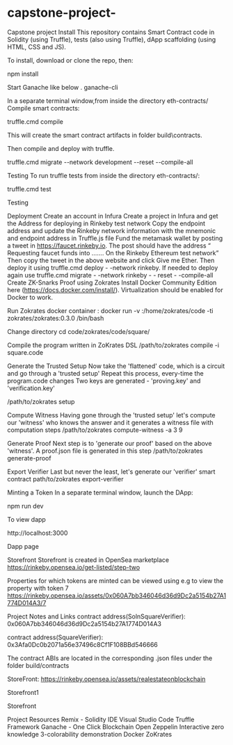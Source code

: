 # capstone-project-
Capstone project 
Install
This repository contains Smart Contract code in Solidity (using Truffle), tests (also using Truffle), dApp scaffolding (using HTML, CSS and JS).

To install, download or clone the repo, then:

npm install

Start Ganache like below .
ganache-cli

In a separate terminal window,from inside the directory eth-contracts/ Compile smart contracts:

truffle.cmd compile

This will create the smart contract artifacts in folder build\contracts.

Then compile and deploy with truffle.

truffle.cmd migrate --network development --reset --compile-all

Testing
To run truffle tests from inside the directory eth-contracts/:

truffle.cmd test

Testing

Deployment
Create an account in Infura
Create a project in Infura and get the Address for deploying in Rinkeby test network
Copy the endpoint address and update the Rinkeby network information with the mnemonic and endpoint address in Truffle.js file
Fund the metamask wallet by posting a tweet in https://faucet.rinkeby.io. The post should have the address “ Requesting faucet funds into ……. On the Rinkeby Ethereum test network” Then copy the tweet in the above website and click Give me Ether.
Then deploy it using truffle.cmd deploy - -network rinkeby. If needed to deploy again use truffle.cmd migrate - -network rinkeby - - reset - -compile-all
Create ZK-Snarks Proof using Zokrates
Install Docker Community Edition here (https://docs.docker.com/install/). Virtualization should be enabled for Docker to work.

Run Zokrates docker container : docker run -v :/home/zokrates/code -ti zokrates/zokrates:0.3.0 /bin/bash

Change directory cd code/zokrates/code/square/

Compile the program written in ZoKrates DSL /path/to/zokrates compile -i square.code

Generate the Trusted Setup Now take the 'flattened' code, which is a circuit and go through a 'trusted setup' Repeat this process, every-time the program.code changes Two keys are generated - 'proving.key' and 'verification.key'

/path/to/zokrates setup

Compute Witness Having gone through the 'trusted setup' let's compute our 'witness' who knows the answer and it generates a witness file with computation steps
/path/to/zokrates compute-witness -a 3 9

Generate Proof Next step is to 'generate our proof' based on the above 'witness'. A proof.json file is generated in this step
/path/to/zokrates generate-proof

Export Verifier Last but never the least, let's generate our 'verifier' smart contract
path/to/zokrates export-verifier

Minting a Token
In a separate terminal window, launch the DApp:

npm run dev

To view dapp

http://localhost:3000

Dapp page

Storefront
Storefront is created in OpenSea marketplace https://rinkeby.opensea.io/get-listed/step-two

Properties for which tokens are minted can be viewed using e.g to view the property with token 7 https://rinkeby.opensea.io/assets/0x060A7bb346046d36d9Dc2a5154b27A1774D014A3/7

Project Notes and Links
contract address(SolnSquareVerifier): 0x060A7bb346046d36d9Dc2a5154b27A1774D014A3

contract address(SquareVerifier): 0x3Afa0Dc0b2071a56e37496c8Cf1F108BBd546666

The contract ABIs are located in the corresponding .json files under the folder build/contracts

StoreFront: https://rinkeby.opensea.io/assets/realestateonblockchain

Storefront1


Storefront

Project Resources
Remix - Solidity IDE
Visual Studio Code
Truffle Framework
Ganache - One Click Blockchain
Open Zeppelin
Interactive zero knowledge 3-colorability demonstration
Docker
ZoKrates
